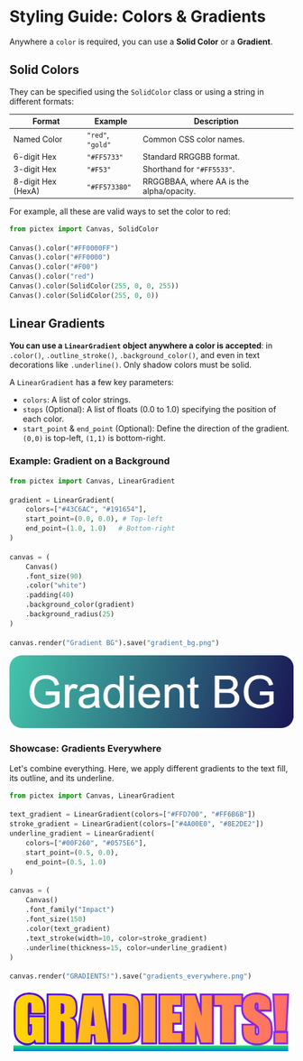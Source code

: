 # Styling Guide: Colors & Gradients

Anywhere a `color` is required, you can use a **Solid Color** or a **Gradient**.

## Solid Colors

They can be specified using the `SolidColor` class or using a string in different formats:

| Format           | Example         | Description                               |
| ---------------- | --------------- | ----------------------------------------- |
| Named Color      | `"red"`, `"gold"` | Common CSS color names.                   |
| 6-digit Hex      | `"#FF5733"`     | Standard RRGGBB format.                   |
| 3-digit Hex      | `"#F53"`         | Shorthand for `"#FF5533"`.                |
| 8-digit Hex (HexA) | `"#FF573380"`   | RRGGBBAA, where AA is the alpha/opacity. |

For example, all these are valid ways to set the color to red:

```python
from pictex import Canvas, SolidColor

Canvas().color("#FF0000FF")
Canvas().color("#FF0000")
Canvas().color("#F00")
Canvas().color("red")
Canvas().color(SolidColor(255, 0, 0, 255))
Canvas().color(SolidColor(255, 0, 0))
```

## Linear Gradients

**You can use a `LinearGradient` object anywhere a color is accepted**: in `.color()`, `.outline_stroke()`, `.background_color()`, and even in text decorations like `.underline()`. Only shadow colors must be solid.

A `LinearGradient` has a few key parameters:
-   `colors`: A list of color strings.
-   `stops` (Optional): A list of floats (0.0 to 1.0) specifying the position of each color.
-   `start_point` & `end_point` (Optional): Define the direction of the gradient. `(0,0)` is top-left, `(1,1)` is bottom-right.

### Example: Gradient on a Background

```python
from pictex import Canvas, LinearGradient

gradient = LinearGradient(
    colors=["#43C6AC", "#191654"],
    start_point=(0.0, 0.0), # Top-left
    end_point=(1.0, 1.0)   # Bottom-right
)

canvas = (
    Canvas()
    .font_size(90)
    .color("white")
    .padding(40)
    .background_color(gradient)
    .background_radius(25)
)

canvas.render("Gradient BG").save("gradient_bg.png")
```

![Background gradient result](assets/colors-1.png)

### Showcase: Gradients Everywhere

Let's combine everything. Here, we apply different gradients to the text fill, its outline, and its underline.

```python
from pictex import Canvas, LinearGradient

text_gradient = LinearGradient(colors=["#FFD700", "#FF6B6B"])
stroke_gradient = LinearGradient(colors=["#4A00E0", "#8E2DE2"])
underline_gradient = LinearGradient(
    colors=["#00F260", "#0575E6"],
    start_point=(0.5, 0.0),
    end_point=(0.5, 1.0)
)

canvas = (
    Canvas()
    .font_family("Impact")
    .font_size(150)
    .color(text_gradient)
    .text_stroke(width=10, color=stroke_gradient)
    .underline(thickness=15, color=underline_gradient)
)

canvas.render("GRADIENTS!").save("gradients_everywhere.png")
```

![Gradients everywhere result](assets/colors-2.png)
